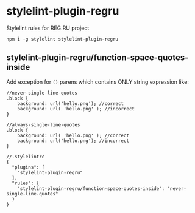 # stylelint-plugin-regru

Stylelint rules for REG.RU project

```
npm i -g stylelint stylelint-plugin-regru
```


## stylelint-plugin-regru/function-space-quotes-inside

Add exception for `()` parens which contains ONLY string expression like:

```
//never-single-line-quotes
.block {
    background: url('hello.png'); //correct
    background: url( 'hello.png' ); //incorrect
}

//always-single-line-quotes
.block {
    background: url( 'hello.png' ); //correct
    background: url('hello.png'); //incorrect
}

```


```
//.stylelintrc
{
  "plugins": [
    "stylelint-plugin-regru"
  ],
  "rules": {
    "stylelint-plugin-regru/function-space-quotes-inside": "never-single-line-quotes"
  }
}

```

